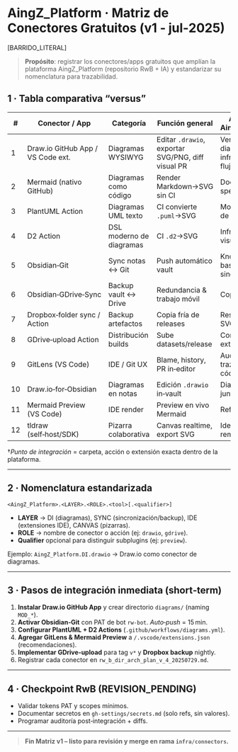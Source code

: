 # AingZ_Platform · Matriz de Conectores Gratuitos (v1 ‑ jul‑2025)

[BARRIDO_LITERAL]

> **Propósito**: registrar los conectores/apps gratuitos que amplían la plataforma AingZ_Platform (repositorio RwB + IA) y estandarizar su nomenclatura para trazabilidad.

## 1 · Tabla comparativa “versus”

| # | Conector / App | Categoría | Función general | Aplicación AingZ_Platform | Punto de integración† | Naming sugerido |
|---|----------------|-----------|-----------------|---------------------------|-----------------------|-----------------|
| 1 | Draw.io GitHub App / VS Code ext. | Diagramas WYSIWYG | Editar `.drawio`, exportar SVG/PNG, diff visual PR | Versionado de diagramas de infraestructura, flujos | Carpeta `/diagrams` + PR | **CNX.DI.drawio** |
| 2 | Mermaid (nativo GitHub) | Diagramas como código | Render Markdown→SVG sin CI | Docs técnicas y specs | Cualquier `.md` | **CNX.DI.mermaid** |
| 3 | PlantUML Action | Diagramas UML texto | CI convierte `.puml`→SVG | Modelado UML de módulos | GitHub Action `render-plantuml` | **CNX.DI.plantuml** |
| 4 | D2 Action | DSL moderno de diagramas | CI `.d2`→SVG | Infra-as-code visual | Action `terrastruct/d2-action` | **CNX.DI.d2** |
| 5 | Obsidian‑Git | Sync notas ↔ Git | Push automático vault | Knowledge base sincronizada | Vault `obsidian/` rama `knowledge` | **CNX.SYNC.obs_git** |
| 6 | Obsidian‑GDrive‑Sync | Backup vault ↔ Drive | Redundancia & trabajo móvil | Copy off‑site | Google Drive folder | **CNX.SYNC.obs_gdrive** |
| 7 | Dropbox‑folder sync / Action | Backup artefactos | Copia fría de releases | Resguardo de SVG/PDF | `/backups/dropbox` + secret TOKEN | **CNX.SYNC.dropbox** |
| 8 | GDrive‑upload Action | Distribución builds | Sube datasets/release | Compartir externos | Action `gdrive-upload` | **CNX.SYNC.gdrive** |
| 9 | GitLens (VS Code) | IDE / Git UX | Blame, history, PR in‑editor | Auditoría y trazabilidad de código | Extensión VS Code | **CNX.IDE.gitlens** |
|10| Draw.io‑for‑Obsidian | Diagramas en notas | Edición `.drawio` in‑vault | Diagrama+texto juntos | Plugin Obsidian | **CNX.DI.obs_drawio** |
|11| Mermaid Preview (VS Code) | IDE render | Preview en vivo Mermaid | Refactor rápido | Extensión VS Code | **CNX.IDE.mermaid_preview** |
|12| tldraw (self‑host/SDK) | Pizarra colaborativa | Canvas realtime, export SVG | Ideación visual remota | GH Pages / React app | **CNX.CANVAS.tldraw** |

†*Punto de integración* = carpeta, acción o extensión exacta dentro de la plataforma.

---

## 2 · Nomenclatura estandarizada

```
<AingZ_Platform>.<LAYER>.<ROLE>.<tool>[.<qualifier>]
```

* **LAYER** → DI (diagramas), SYNC (sincronización/backup), IDE (extensiones IDE), CANVAS (pizarras).  
* **ROLE** → nombre de conector o acción (ej: `drawio`, `gdrive`).  
* **Qualifier** opcional para distinguir subplugins (ej: `preview`).

Ejemplo: `AingZ_Platform.DI.drawio` → Draw.io como conector de diagramas.

---

## 3 · Pasos de integración inmediata (short‑term)

1. **Instalar Draw.io GitHub App** y crear directorio `diagrams/` (naming `MOD_*`).
2. **Activar Obsidian‑Git** con PAT de bot `rw‑bot`. _Auto‑push_ = 15 min.
3. **Configurar PlantUML + D2 Actions** (`.github/workflows/diagrams.yml`).
4. **Agregar GitLens & Mermaid Preview** a `/.vscode/extensions.json` (recomendaciones).
5. **Implementar GDrive‑upload** para tag `v*` y **Dropbox backup** nightly.
6. Registrar cada conector en `rw_b_dir_arch_plan_v_4_20250729.md`.

---

## 4 · Checkpoint RwB (REVISION_PENDING)

- Validar tokens PAT y scopes mínimos.  
- Documentar secretos en `gh‑settings/secrets.md` (solo refs, sin valores).  
- Programar auditoría post‑integración + diffs.

---

> **Fin Matriz v1 – listo para revisión y merge en rama `infra/connectors`.**

